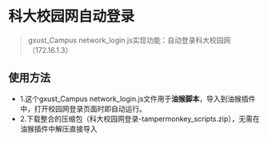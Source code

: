 # 科大校园网自动登录
> gxust_Campus network_login.js实现功能：自动登录科大校园网（172.16.1.3）
## 使用方法
* 1.这个gxust_Campus network_login.js文件用于**油猴脚本**，导入到油猴插件中，打开校园网登录页面时即自动运行。
* 2.下载整合的压缩包（科大校园网登录-tampermonkey_scripts.zip），无需在油猴插件中解压直接导入
